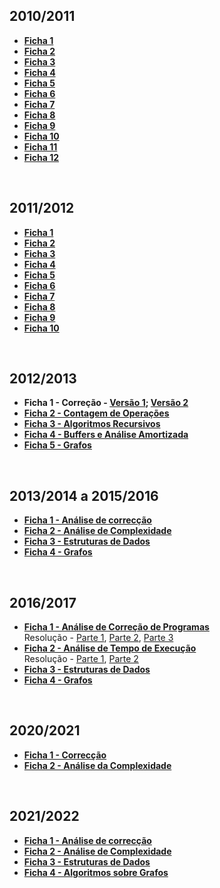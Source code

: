 ## 2010/2011
* [**Ficha 1**](Ficha1.pdf)
* [**Ficha 2**](Ficha2.pdf)
* [**Ficha 3**](Ficha3.pdf)
* [**Ficha 4**](Ficha4.pdf)
* [**Ficha 5**](Ficha5.pdf)
* [**Ficha 6**](Ficha6.pdf)
* [**Ficha 7**](Ficha7.pdf)
* [**Ficha 8**](Ficha8.pdf)
* [**Ficha 9**](Ficha9.pdf)
* [**Ficha 10**](Ficha10.pdf)
* [**Ficha 11**](Ficha11.pdf)
* [**Ficha 12**](Ficha12.pdf)

<br>

## 2011/2012
* [**Ficha 1**](2010-2011_1.pdf)
* [**Ficha 2**](2010-2011_2.pdf)
* [**Ficha 3**](2010-2011_3.pdf)
* [**Ficha 4**](2010-2011_4.pdf)
* [**Ficha 5**](2010-2011_5.pdf)
* [**Ficha 6**](2010-2011_6.pdf)
* [**Ficha 7**](2010-2011-7.pdf)
* [**Ficha 8**](2010-2011_8.pdf)
* [**Ficha 9**](2010-2011_9.pdf)
* [**Ficha 10**](2010-2011_10.pdf)

<br>

## 2012/2013
* **Ficha 1 - Correção - [Versão 1](Ficha1_Correccao_Versao1.pdf); [Versão 2](Ficha1_Correccao_Versao2.pdf)**
* [**Ficha 2 - Contagem de Operações**](Ficha2_Contagem_de_Operacoes.pdf)
* [**Ficha 3 - Algoritmos Recursivos**](Ficha3_Algoritmos_Recursivos.pdf)
* [**Ficha 4 - Buffers e Análise Amortizada**](Ficha4_Buffers_e_Analise_Amortizada.pdf)
* [**Ficha 5 - Grafos**](Ficha5_Grafos.pdf)

<br>

## 2013/2014 a 2015/2016
* [**Ficha 1 - Análise de correcção**](Ficha1_Correccao.pdf)
* [**Ficha 2 - Análise de Complexidade**](Ficha2_Analise_da_Complexidade.pdf)
* [**Ficha 3 - Estruturas de Dados**](Ficha3_Estruturas_de_Dados.pdf)
* [**Ficha 4 - Grafos**](Ficha4_Grafos.pdf)

<br>

## 2016/2017
* [**Ficha 1 - Análise de Correção de Programas**](Ficha1-2016.pdf)
<br> Resolução - [Parte 1](f1_res1.jpg), [Parte 2](f1_res2.jpg), [Parte 3](f1_res3.jpg)
* [**Ficha 2 - Análise de Tempo de Execução**](Ficha2-2016.pdf)
<br> Resolução - [Parte 1](f2_res1.jpg), [Parte 2](f2_res2.jpg)
* [**Ficha 3 - Estruturas de Dados**](Ficha3-2016.pdf)
* [**Ficha 4 - Grafos**](Ficha4-2016.pdf)

<br>

## 2020/2021
* [**Ficha 1 - Correcção**](Ficha1_2021.pdf)
* [**Ficha 2 - Análise da Complexidade**](Ficha2-2021.pdf)

<br>

## 2021/2022
* [**Ficha 1 - Análise de correcção**](Ficha1_2122.pdf)
* [**Ficha 2 - Análise de Complexidade**](Ficha2_2122.pdf)
* [**Ficha 3 - Estruturas de Dados**](Ficha3_2122.pdf)
* [**Ficha 4 - Algoritmos sobre Grafos**](Ficha4_2122.pdf)

